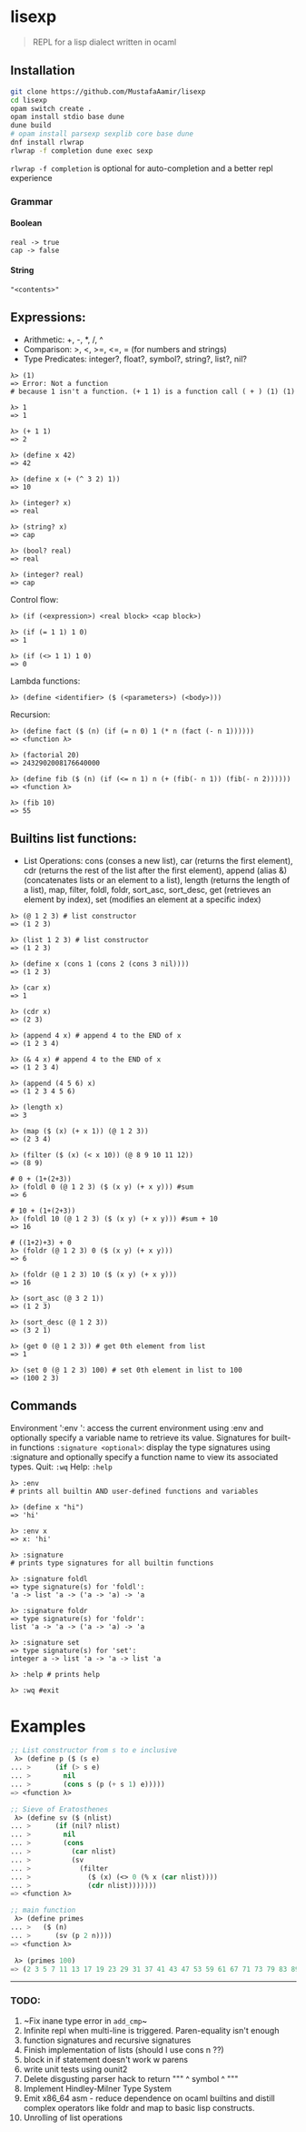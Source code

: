# lisexp
> REPL for a lisp dialect written in ocaml

## Installation
```bash
git clone https://github.com/MustafaAamir/lisexp
cd lisexp
opam switch create .
opam install stdio base dune
dune build
# opam install parsexp sexplib core base dune
dnf install rlwrap
rlwrap -f completion dune exec sexp
```

`rlwrap -f completion` is optional for auto-completion and a better repl experience

### Grammar

#### Boolean
```
real -> true
cap -> false
```

#### String
```
"<contents>"
```

## Expressions:
- Arithmetic: +, -, *, /, ^
- Comparison: >, <, >=, <=, = (for numbers and strings)
- Type Predicates: integer?, float?, symbol?, string?, list?, nil?

```
λ> (1)
=> Error: Not a function
# because 1 isn't a function. (+ 1 1) is a function call ( + ) (1) (1)

λ> 1
=> 1

λ> (+ 1 1)
=> 2

λ> (define x 42)
=> 42

λ> (define x (+ (^ 3 2) 1))
=> 10

λ> (integer? x)
=> real

λ> (string? x)
=> cap

λ> (bool? real)
=> real

λ> (integer? real)
=> cap

```



Control flow:
```
λ> (if (<expression>) <real block> <cap block>)

λ> (if (= 1 1) 1 0)
=> 1

λ> (if (<> 1 1) 1 0)
=> 0
```

Lambda functions:
```
λ> (define <identifier> ($ (<parameters>) (<body>)))
```

Recursion:
```
λ> (define fact ($ (n) (if (= n 0) 1 (* n (fact (- n 1))))))
=> <function λ>

λ> (factorial 20)
=> 2432902008176640000

λ> (define fib ($ (n) (if (<= n 1) n (+ (fib(- n 1)) (fib(- n 2))))))
=> <function λ>

λ> (fib 10)
=> 55
```

## Builtins list functions:
- List Operations: cons (conses a new list), car (returns the first element), cdr (returns the rest of the list after the first element), append (alias &) (concatenates lists or an element to a list), length (returns the length of a list), map, filter, foldl, foldr, sort_asc, sort_desc, get (retrieves an element by index), set (modifies an element at a specific index)

```
λ> (@ 1 2 3) # list constructor
=> (1 2 3)

λ> (list 1 2 3) # list constructor
=> (1 2 3)

λ> (define x (cons 1 (cons 2 (cons 3 nil))))
=> (1 2 3)

λ> (car x)
=> 1

λ> (cdr x)
=> (2 3)

λ> (append 4 x) # append 4 to the END of x
=> (1 2 3 4)

λ> (& 4 x) # append 4 to the END of x
=> (1 2 3 4)

λ> (append (4 5 6) x)
=> (1 2 3 4 5 6)

λ> (length x)
=> 3

λ> (map ($ (x) (+ x 1)) (@ 1 2 3))
=> (2 3 4)

λ> (filter ($ (x) (< x 10)) (@ 8 9 10 11 12))
=> (8 9)

# 0 + (1+(2+3))
λ> (foldl 0 (@ 1 2 3) ($ (x y) (+ x y))) #sum
=> 6

# 10 + (1+(2+3))
λ> (foldl 10 (@ 1 2 3) ($ (x y) (+ x y))) #sum + 10
=> 16

# ((1+2)+3) + 0
λ> (foldr (@ 1 2 3) 0 ($ (x y) (+ x y)))
=> 6

λ> (foldr (@ 1 2 3) 10 ($ (x y) (+ x y)))
=> 16

λ> (sort_asc (@ 3 2 1))
=> (1 2 3)

λ> (sort_desc (@ 1 2 3))
=> (3 2 1)

λ> (get 0 (@ 1 2 3)) # get 0th element from list
=> 1

λ> (set 0 (@ 1 2 3) 100) # set 0th element in list to 100
=> (100 2 3)

```

## Commands

Environment ':env <optional>': access the current environment using :env and optionally specify a variable name to retrieve its value.
Signatures for built-in functions `:signature <optional>`: display the type signatures using :signature and optionally specify a function name to view its associated types.
Quit: `:wq`
Help: `:help`

```
λ> :env
# prints all builtin AND user-defined functions and variables

λ> (define x "hi")
=> 'hi'

λ> :env x
=> x: 'hi'

λ> :signature
# prints type signatures for all builtin functions

λ> :signature foldl
=> type signature(s) for 'foldl':
'a -> list 'a -> ('a -> 'a) -> 'a

λ> :signature foldr
=> type signature(s) for 'foldr':
list 'a -> 'a -> ('a -> 'a) -> 'a

λ> :signature set
=> type signature(s) for 'set':
integer a -> list 'a -> 'a -> list 'a

λ> :help # prints help

λ> :wq #exit
```

# Examples

```lisp
;; List constructor from s to e inclusive
 λ> (define p ($ (s e)
... >      (if (> s e)
... >        nil
... >        (cons s (p (+ s 1) e)))))
=> <function λ>

;; Sieve of Eratosthenes
 λ> (define sv ($ (nlist)
... >      (if (nil? nlist)
... >        nil
... >        (cons
... >          (car nlist)
... >          (sv
... >            (filter
... >              ($ (x) (<> 0 (% x (car nlist))))
... >              (cdr nlist)))))))
=> <function λ>

;; main function
 λ> (define primes
... >   ($ (n)
... >      (sv (p 2 n))))
=> <function λ>

 λ> (primes 100)
=> (2 3 5 7 11 13 17 19 23 29 31 37 41 43 47 53 59 61 67 71 73 79 83 89 97)
```
---

### TODO:
1. ~Fix inane type error in `add_cmp`~
2. Infinite repl when multi-line is triggered. Paren-equality isn't enough
3. function signatures and recursive signatures
4. Finish implementation of lists (should I use cons n ??)
5. <then> block in if statement doesn't work w parens
6. write unit tests using ounit2
7. Delete disgusting parser hack to return "\"" ^ symbol ^ "\""
8. Implement Hindley-Milner Type System
9. Emit x86_64 asm - reduce dependence on ocaml builtins and distill complex operators like foldr and map to basic lisp constructs.
10. Unrolling of list operations

